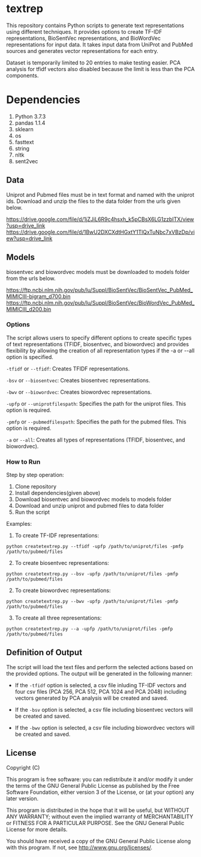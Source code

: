 # textrep

This repository contains Python scripts to generate text representations using different techniques. It provides options to create TF-IDF representations, BioSentVec representations, and BioWordVec representations for input data.  It takes input data from UniProt and PubMed sources and generates vector representations for each entry. 

Dataset is temporarily limited to 20 entries to make testing easier. PCA analysis for tfidf vectors also disabled because the limit is less than the PCA components.

# Dependencies
 1.	Python 3.7.3
 2.	pandas 1.1.4
 3.	sklearn
 4.	os
 5.	fasttext
 6.	string
 7.	nltk
 8.	sent2vec

## Data

Uniprot and Pubmed files must be in text format and named with the uniprot ids. Download and unzip the files to the data folder from the urls given below.

https://drive.google.com/file/d/1jZJiL6R9c4hsxh_k5pCBsX6LG1zzbITX/view?usp=drive_link
https://drive.google.com/file/d/1BwU2DXCXdtHGxtY1TlQxTuNbc7xVBzDp/view?usp=drive_link

## Models

biosentvec and biowordvec models must be downloaded to models folder from the urls below.

https://ftp.ncbi.nlm.nih.gov/pub/lu/Suppl/BioSentVec/BioSentVec_PubMed_MIMICIII-bigram_d700.bin
https://ftp.ncbi.nlm.nih.gov/pub/lu/Suppl/BioSentVec/BioWordVec_PubMed_MIMICIII_d200.bin


### Options

The script allows users to specify different options to create specific types of text representations (TFIDF, biosentvec, and biowordvec) and provides flexibility by allowing the creation of all representation types if the -a or --all option is specified.

`-tfidf` or `--tfidf`: Creates TFIDF representations.

`-bsv` or `--biosentvec`: Creates biosentvec representations.

`-bwv` or `--biowordvec`: Creates biowordvec representations.

`-upfp` or `--uniprotfilespath`: Specifies the path for the uniprot files. This option is required.

`-pmfp` or `--pubmedfilespath`: Specifies the path for the pubmed files. This option is required.

`-a` or `--all`: Creates all types of representations (TFIDF, biosentvec, and biowordvec).

### How to Run

Step by step operation:
  1. Clone repository
  2. Install dependencies(given above)
  3. Download biosentvec and biowordvec models to models folder
  4. Download and unzip uniprot and pubmed files to data folder
  5. Run the script

Examples:

1. To create TF-IDF representations:

```
python createtextrep.py --tfidf -upfp /path/to/uniprot/files -pmfp /path/to/pubmed/files
```

2. To create biosentvec representations:

```
python createtextrep.py --bsv -upfp /path/to/uniprot/files -pmfp /path/to/pubmed/files
```

2. To create biowordvec representations:

```
python createtextrep.py --bwv -upfp /path/to/uniprot/files -pmfp /path/to/pubmed/files
```

3. To create all three representations:

```
python createtextrep.py --a -upfp /path/to/uniprot/files -pmfp /path/to/pubmed/files
```

## Definition of Output

The script will load the text files and perform the selected actions based on the provided options. The output will be generated in the following manner:

- If the `-tfidf` option is selected, a csv file inluding TF-IDF vectors and four csv files (PCA 256, PCA 512, PCA 1024 and PCA 2048) including vectors generated by PCA analysis will be created and saved.

- If the `-bsv` option is selected, a csv file including biosentvec vectors will be created and saved.

- If the `-bwv` option is selected, a csv file including biowordvec vectors will be created and saved.

## License

Copyright (C)

This program is free software: you can redistribute it and/or modify it under the terms of the GNU General Public License as published by the Free Software Foundation, either version 3 of the License, or (at your option) any later version.

This program is distributed in the hope that it will be useful, but WITHOUT ANY WARRANTY; without even the implied warranty of MERCHANTABILITY or FITNESS FOR A PARTICULAR PURPOSE. See the GNU General Public License for more details.

You should have received a copy of the GNU General Public License along with this program. If not, see http://www.gnu.org/licenses/.
